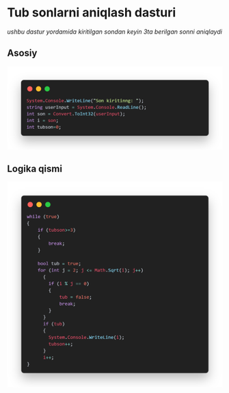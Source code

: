 # Tub sonlarni aniqlash dasturi
_ushbu dastur yordamida kiritilgan sondan keyin 3ta berilgan sonni aniqlaydi_
## Asosiy
![](/screenshots/code.png)
## Logika qismi
![](/screenshots/code1.png)